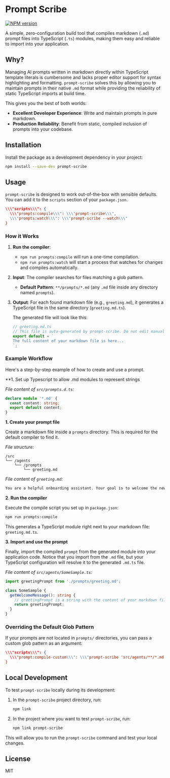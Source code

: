 # Prompt Scribe

[![NPM version](https://img.shields.io/npm/v/prompt-scribe.svg?style=flat)](https://www.npmjs.com/package/prompt-scribe)

A simple, zero-configuration build tool that compiles markdown (`.md`) prompt files into TypeScript (`.ts`) modules, making them easy and reliable to import into your application.

## Why?

Managing AI prompts written in markdown directly within TypeScript template literals is cumbersome and lacks proper editor support for syntax highlighting and formatting. `prompt-scribe` solves this by allowing you to maintain prompts in their native `.md` format while providing the reliability of static TypeScript imports at build time.

This gives you the best of both worlds:
-   **Excellent Developer Experience**: Write and maintain prompts in pure markdown.
-   **Production Reliability**: Benefit from static, compiled inclusion of prompts into your codebase.

## Installation

Install the package as a development dependency in your project:

```bash
npm install --save-dev prompt-scribe
```

## Usage

`prompt-scribe` is designed to work out-of-the-box with sensible defaults. You can add it to the `scripts` section of your `package.json`.

```json
\\\"scripts\\\": {
  \\\"prompts:compile\\\": \\\"prompt-scribe\\\",
  \\\"prompts:watch\\\": \\\"prompt-scribe --watch\\\"
}
```

### How it Works

1.  **Run the compiler**:
    -   `npm run prompts:compile` will run a one-time compilation.
    -   `npm run prompts:watch` will start a process that watches for changes and compiles automatically.

2.  **Input**: The compiler searches for files matching a glob pattern.
    -   **Default Pattern**: `**/prompts/*.md` (any `.md` file inside any directory named `prompts`).

3.  **Output**: For each found markdown file (e.g., `greeting.md`), it generates a TypeScript file in the same directory (`greeting.md.ts`).

    The generated file will look like this:

    ```typescript
    // greeting.md.ts
    // This file is auto-generated by prompt-scribe. Do not edit manually.
    export default = `
    The full content of your markdown file is here...
    `;
    ```

### Example Workflow

Here's a step-by-step example of how to create and use a prompt.

**1. Set up Typescript to allow .md modules to represent strings


*File content of `src/prompts.d.ts`:*
```typescript
declare module '*.md' {
  const content: string;
  export default content;
}
```

**1. Create your prompt file**

Create a markdown file inside a `prompts` directory. This is required for the default compiler to find it.

*File structure:*
```
/src
└── /agents
    └── /prompts
        └── greeting.md
```

*File content of `greeting.md`:*
```markdown
You are a helpful onboarding assistant. Your goal is to welcome the new user.
```

**2. Run the compiler**

Execute the compile script you set up in `package.json`:
```bash
npm run prompts:compile
```
This generates a TypeScript module right next to your markdown file: `greeting.md.ts`.

**3. Import and use the prompt**

Finally, import the compiled `prompt` from the generated module into your application code. Notice that you import from the `.md` file, but your TypeScript configuration will resolve it to the generated `.md.ts` file.

*File content of `src/agents/SomeSample.ts`:*
```typescript
import greetingPrompt from './prompts/greeting.md';

class SomeSample {
  getWelcomeMessage(): string {
    // greetingPrompt is a string with the content of your markdown file.
    return greetingPrompt;
  }
}
```

### Overriding the Default Glob Pattern

If your prompts are not located in `prompts/` directories, you can pass a custom glob pattern as an argument:

```json
\\\"scripts\\\": {
  \\\"prompt:compile-custom\\\": \\\"prompt-scribe 'src/agents/**/*.md'\\\"
}
```

## Local Development

To test `prompt-scribe` locally during its development:

1.  In the `prompt-scribe` project directory, run:
    ```bash
    npm link
    ```
2.  In the project where you want to test `prompt-scribe`, run:
    ```bash
    npm link prompt-scribe
    ```
This will allow you to run the `prompt-scribe` command and test your local changes.

## License

MIT